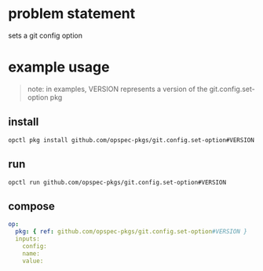 # problem statement
sets a git config option

# example usage

> note: in examples, VERSION represents a version of the git.config.set-option pkg

## install

```shell
opctl pkg install github.com/opspec-pkgs/git.config.set-option#VERSION
```

## run

```
opctl run github.com/opspec-pkgs/git.config.set-option#VERSION
```

## compose

```yaml
op:
  pkg: { ref: github.com/opspec-pkgs/git.config.set-option#VERSION }
  inputs: 
    config:
    name:
    value:
```
